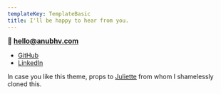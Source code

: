 ```yaml
---
templateKey: TemplateBasic
title: I'll be happy to hear from you.
---
```


<strong style="font-weight: bold; font-size: 1.1em;">📮 hello@anubhv.com</strong>

<!-- I could've written my Twitter handle as well but I sometimes get political there so would skip that for now. -->

- [GitHub](https://github.com/anubhv911)
- [LinkedIn](https://www.linkedin.com/in/anubhav-agrawal/)

In case you like this theme, props to [Juliette](https://sahilyadav.com/) from whom I shamelessly cloned this.
